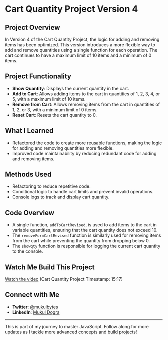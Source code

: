 # Cart Quantity Project Version 4

## Project Overview
In Version 4 of the Cart Quantity Project, the logic for adding and removing items has been optimized. This version introduces a more flexible way to add and remove quantities using a single function for each operation. The cart continues to have a maximum limit of 10 items and a minimum of 0 items.

## Project Functionality
- **Show Quantity**: Displays the current quantity in the cart.
- **Add to Cart**: Allows adding items to the cart in quantities of 1, 2, 3, 4, or 5, with a maximum limit of 10 items.
- **Remove from Cart**: Allows removing items from the cart in quantities of 1, 2, or 3, with a minimum limit of 0 items.
- **Reset Cart**: Resets the cart quantity to 0.

## What I Learned
- Refactored the code to create more reusable functions, making the logic for adding and removing quantities more flexible.
- Improved code maintainability by reducing redundant code for adding and removing items.

## Methods Used
- Refactoring to reduce repetitive code.
- Conditional logic to handle cart limits and prevent invalid operations.
- Console logs to track and display cart quantity.

## Code Overview
- A single function, `addToCartRevised`, is used to add items to the cart in variable quantities, ensuring that the cart quantity does not exceed 10.
- The `removeFormCartRevised` function is similarly used for removing items from the cart while preventing the quantity from dropping below 0.
- The `showqty` function is responsible for logging the current cart quantity to the console.

## Watch Me Build This Project
[Watch the video](https://youtu.be/4JNndT0DnMU?feature=shared&t=917) (Cart Quantity Project Timestamp: 15:17)

## Connect with Me
- **Twitter**: [@mukulbytes](https://x.com/mukulbytes)
- **LinkedIn**: [Mukul Dogra](https://linkedin.com/in/mukul-dogra)

---

This is part of my journey to master JavaScript. Follow along for more updates as I tackle more advanced concepts and build projects!
